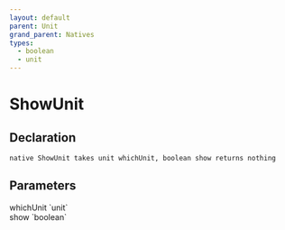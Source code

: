 ```yaml
---
layout: default
parent: Unit
grand_parent: Natives
types:
  - boolean
  - unit
---
```


# ShowUnit

## Declaration

```
native ShowUnit takes unit whichUnit, boolean show returns nothing
```

## Parameters
<dl>
  <dt>whichUnit `unit`</dt>
  <dd></dd>

  <dt>show `boolean`</dt>
  <dd></dd>
</dl>